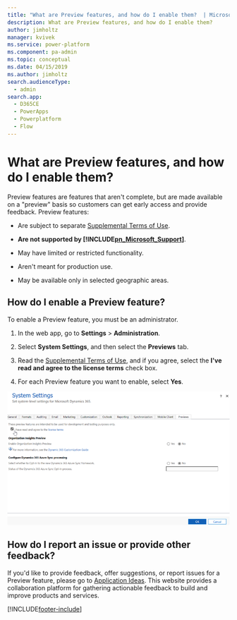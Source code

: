 ```yaml
---
title: "What are Preview features, and how do I enable them?  | MicrosoftDocs"
description: What are Preview features, and how do I enable them? 
author: jimholtz
manager: kvivek
ms.service: power-platform
ms.component: pa-admin
ms.topic: conceptual
ms.date: 04/15/2019
ms.author: jimholtz
search.audienceType: 
  - admin
search.app:
  - D365CE
  - PowerApps
  - Powerplatform
  - Flow
---
```

# What are Preview features, and how do I enable them? 

<!-- legacy procedure -->

Preview features are features that aren't complete, but are made available on a "preview" basis so customers can get early access and provide feedback. Preview features:  
  
- Are subject to separate [Supplemental Terms of Use](https://go.microsoft.com/fwlink/p/?LinkId=511446).  
  
- **Are not supported by [!INCLUDE[pn_Microsoft_Support](../includes/pn-microsoft-support.md)]**.  
  
- May have limited or restricted functionality.  
  
- Aren't meant for production use.  
  
- May be available only in selected geographic areas.  
  
## How do I enable a Preview feature?  
To enable a Preview feature, you must be an administrator.  
  
1. In the web app, go to **Settings** > **Administration**.
  
2. Select **System Settings**, and then select the **Previews** tab.  
  
3. Read the [Supplemental Terms of Use](https://go.microsoft.com/fwlink/p/?LinkId=511446), and if you agree, select the **I've read and agree to the license terms** check box.  
  
4. For each Preview feature you want to enable, select **Yes**.  
  
![System settings preview](media/system-settings-previews75.png "System settings preview")

## How do I report an issue or provide other feedback?  
If you'd like to provide feedback, offer suggestions, or report issues for a Preview feature, please go to [Application Ideas](https://experience.dynamics.com/ideas/). This website provides a collaboration platform for gathering actionable feedback to build and improve products and services.

[!INCLUDE[footer-include](../includes/footer-banner.md)]